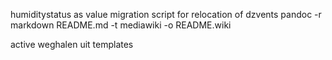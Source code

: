 humiditystatus as value
migration script for relocation of dzvents
pandoc -r markdown README.md -t mediawiki -o README.wiki

active weghalen uit templates